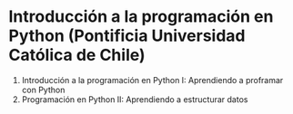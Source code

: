 <h1>Introducción a la programación en Python (Pontificia Universidad Católica de Chile)</h1>
<ol>
  <li>Introducción a la programación en Python I: Aprendiendo a proframar con Python</li>
  <li>Programación en Python II: Aprendiendo a estructurar datos</li>
</ol>
